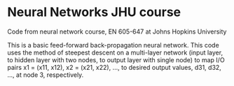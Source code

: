 # Neural Networks JHU course
Code from neural network course, EN 605-647 at Johns Hopkins University 


This is a basic feed-forward back-propagation neural network. This code uses the method of steepest descent on a multi-layer network (input layer, to hidden layer with two nodes, to output layer with single node)
to map I/O pairs x1 = (x11, x12), x2 = (x21, x22), ..., to desired output values, d31, d32, ..., at node 3, respectively.
